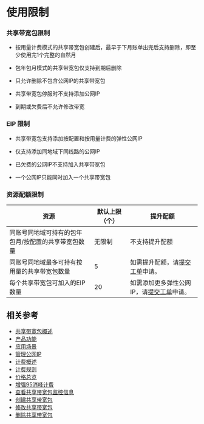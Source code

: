 # 使用限制

### 共享带宽包限制

- 按用量计费模式的共享带宽包创建后，最早于下月账单出完后支持删除，即至少使用完1个完整的自然月

- 包年包月模式的共享带宽包仅支持到期后删除

- 只允许删除不包含公网IP的共享带宽包

- 共享带宽包停服时不支持添加公网IP

- 到期或欠费后不允许修改带宽

### EIP 限制

- 共享带宽包支持添加按配置和按用量计费的弹性公网IP

- 仅支持添加同地域下同线路的公网IP

- 已欠费的公网IP不支持加入共享带宽包

- 一个公网IP只能同时加入一个共享带宽包


### 资源配额限制

| 资源                                                | 默认上限（个） | 提升配额                                 |
| --------------------------------------------------- | -------------- | ---------------------------------------- |
| 同账号同地域可持有的包年包月/按配置的共享带宽包数量 | 无限制           | 不支持提升配额                           |
| 同账号同地域最多可持有按用量的共享带宽包数量        | 5              | 如需提升配额，请[提交工单](https://ticket.jdcloud.com/applyorder/submit)申请。 |
| 每个共享带宽包可加入的EIP数量                       | 20             | 如需添加更多弹性公网IP，请[提交工单](https://ticket.jdcloud.com/applyorder/submit)申请。 |

## 相关参考
- [共享带宽包概述](Bwp-Introduction.md)
- [产品功能](Features.md)
- [应用场景](Application-Scenarios.md)
- [管理公网IP](../Getting-Started/Manage-IP.md)
- [计费概述](../Pricing/Billing-Overview.md)
- [计费规则](../Pricing/Billed-Rules.md)
- [价格总览](../Pricing/Price-Overview.md)
- [增强95消峰计费](../Pricing/Charge-By-Usage/Top5-Eliminate.md)
- [查看共享带宽包监控信息](../Operation-Guide/View-Monitoring.md)
- [创建共享带宽包](../Operation-Guide/Create-Bwp.md)
- [修改共享带宽包](../Operation-Guide/Modify-Bwp.md)
- [删除共享带宽包](../Operation-Guide/Delete-Bwp.md)
